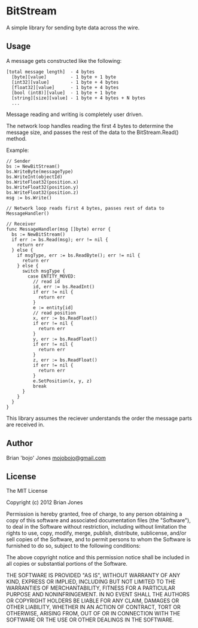 # BitStream

A simple library for sending byte data across the wire.

## Usage

A message gets constructed like the following:

    [total message length]  - 4 bytes
      [byte][value]         - 1 byte + 1 byte
      [int32][value]        - 1 byte + 4 bytes
      [float32][value]      - 1 byte + 4 bytes
      [bool (int8)][value]  - 1 byte + 1 byte
      [string][size][value] - 1 byte + 4 bytes + N bytes
      ...
    
Message reading and writing is completely user driven.

The network loop handles reading the first 4 bytes to determine the message size, and passes the rest of the data to the BitStream.Read() method.

Example:

    // Sender
    bs := NewBitStream()
    bs.WriteByte(messageType)
    bs.WriteInt(objectId)
    bs.WriteFloat32(position.x)
    bs.WriteFloat32(position.y)
    bs.WriteFloat32(position.z)
    msg := bs.Write()

    // Network loop reads first 4 bytes, passes rest of data to MessageHandler()
  
    // Receiver
    func MessageHandler(msg []byte) error {
      bs := NewBitStream()
      if err := bs.Read(msg); err != nil {
        return err
      } else {  
        if msgType, err := bs.ReadByte(); err != nil {
          return err
        } else {
          switch msgType {
            case ENTITY_MOVED:
              // read id
              id, err := bs.ReadInt()
              if err != nil {
                return err
              }
              e := entity[id]
              // read position
              x, err := bs.ReadFloat()
              if err != nil {
                return err
              }
              y, err := bs.ReadFloat()
              if err != nil {
                return err
              }
              z, err := bs.ReadFloat()
              if err != nil {
                return err
              }
              e.SetPosition(x, y, z)
              break
          }
        }
      }
    }
  
This library assumes the reciever understands the order the message parts are received in.

## Author

Brian 'bojo' Jones <mojobojo@gmail.com>

## License

The MIT License
 
Copyright (c) 2012 Brian Jones
 
Permission is hereby granted, free of charge, to any person obtaining a copy
of this software and associated documentation files (the "Software"), to deal
in the Software without restriction, including without limitation the rights
to use, copy, modify, merge, publish, distribute, sublicense, and/or sell
copies of the Software, and to permit persons to whom the Software is
furnished to do so, subject to the following conditions:
 
The above copyright notice and this permission notice shall be included in
all copies or substantial portions of the Software.
 
THE SOFTWARE IS PROVIDED "AS IS", WITHOUT WARRANTY OF ANY KIND, EXPRESS OR
IMPLIED, INCLUDING BUT NOT LIMITED TO THE WARRANTIES OF MERCHANTABILITY,
FITNESS FOR A PARTICULAR PURPOSE AND NONINFRINGEMENT. IN NO EVENT SHALL THE
AUTHORS OR COPYRIGHT HOLDERS BE LIABLE FOR ANY CLAIM, DAMAGES OR OTHER
LIABILITY, WHETHER IN AN ACTION OF CONTRACT, TORT OR OTHERWISE, ARISING FROM,
OUT OF OR IN CONNECTION WITH THE SOFTWARE OR THE USE OR OTHER DEALINGS IN
THE SOFTWARE.
